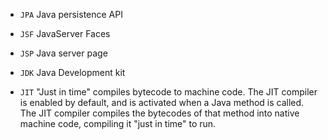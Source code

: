 
- `JPA` Java persistence API
- `JSF` JavaServer Faces
- `JSP` Java server page
- `JDK` Java Development kit

- `JIT` "Just in time" compiles bytecode to machine code. The JIT compiler is enabled by default, and is activated when a Java method is called. The JIT compiler compiles the bytecodes of that method into native machine code, compiling it "just in time" to run. 
